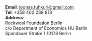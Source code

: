 __Email__: [joonas.tuhkuri@gmail.com](mailto:joonas.tuhkuri@gmail.com)  
__Tel__: +358 400 239 818  
__Address__:  
Rockwool Foundation Berlin  
c/o Department of Economics HU Berlin  
Spandauer Straße 1 10178 Berlin
